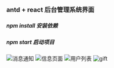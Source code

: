 ### antd + react 后台管理系统界面

##### npm install 安装依赖
##### npm start 启动项目

![消息通知](http://pexpn9gr1.bkt.clouddn.com/manage1.jpg)
![信息页面](http://pexpn9gr1.bkt.clouddn.com/manage2.jpg)
![用户列表](http://pexpn9gr1.bkt.clouddn.com/manage3.jpg)
![gift](http://pexpn9gr1.bkt.clouddn.com/management.gif)
